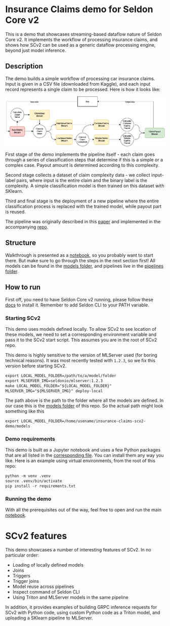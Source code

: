 # Insurance Claims demo for Seldon Core v2

This is a demo that showcases streaming-based dataflow nature of Seldon Core v2. It implements the workflow of processing insurance claims, and shows how SCv2 can be used as a generic dataflow processing engine, beyond just model inference.


## Description

The demo builds a simple workflow of processing car insurance claims. Input is given in a CSV file (downloaded from Kaggle), and each input record represents a single claim to be processed. Here is how it looks like:

![insurance claims pipeline](https://raw.githubusercontent.com/mlatcl/fbp-vs-soa/main/insurance_claims/diagrams/insurance_claims_fbp_min.png?raw=true)

First stage of the demo implements the pipeline itself - each claim goes through a series of classification steps that determine if this is a simple or a complex case. Payout amount is determined according to this complexity.

Second stage collects a dataset of claim complexity data - we collect input-label pairs, where input is the entire claim and the binary label is the complexity. A simple classification model is then trained on this dataset with SKlearn.

Third and final stage is the deployment of a new pipeline where the entire classification process is replaced with the trained model, while payout part is reused.

The pipeline was originally described in this [paper](https://arxiv.org/abs/2204.12781) and implemented in the accompanying [repo](https://github.com/.mlatcl/fbp-vs-soa/tree/main/insurance_claims).

## Structure

Walkthrough is presented as a [notebook](/insurance_claims_pipeline.ipynb), so you probably want to start there. But make sure to go through the steps in the next section first! All models can be found in the [models folder](/models), and pipelines live in the [pipelines folder](/pipelines).


## How to run

First off, you need to have Seldon Core v2 running, please follow these [docs](https://seldon-tech-seldon-core-v2.readthedocs-hosted.com/en/latest/) to install it. Remember to add Seldon CLI to your PATH variable.

### Starting SCv2
This demo uses models defined locally. To allow SCv2 to see location of these models, we need to set a corresponding environment variable and pass it to the SCv2 start script. This assumes you are in the root of SCv2 repo.

This demo is highly sensitive to the version of MLServer used (for boring technical reasons). It was most recently tested with `1.2.3`, so we fix this version before starting SCv2.

```
export LOCAL_MODEL_FOLDER=/path/to/a/model/folder
export MLSERVER_IMG=seldonio/mlserver:1.2.3
make LOCAL_MODEL_FOLDER="${LOCAL_MODEL_FOLDER}" MLSERVER_IMG="${MLSERVER_IMG}" deploy-local
```

The path above is the path to the folder where all the models are defined. In our case this is the [models folder](/models) of this repo. So the actual path might look something like this

```
export LOCAL_MODEL_FOLDER=/home/usename/insurance-claims-scv2-demo/models
```

### Demo requirements

This demo is built as a Jupyter notebook and uses a few Python packages that are all listed in the [corresponding file](/requirements.txt). You can install them any way you like. Here is an example using virtual environments, from the root of this repo:

```
python -m venv .venv
source .venv/bin/activate
pip install -r requirements.txt
```

### Running the demo

With all the prerequisites out of the way, feel free to open and run the main [notebook](/insurance_claims_pipeline.ipynb).

# SCv2 features

This demo showcases a number of interesting features of SCv2. In no particular order:
* Loading of locally defined models
* Joins
* Triggers
* Trigger joins
* Model reuse across pipelines
* Inspect command of Seldon CLI
* Using Triton and MLServer models in the same pipeline

In addition, it provides examples of building GRPC inference requests for SCv2 with Python code, using custom Python code as a Triton model, and uploading a SKlearn pipeline to MLServer.
